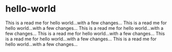 # hello-world

This is a read me for hello world...with a few changes...
This is a read me for hello world...with a few changes...
This is a read me for hello world...with a few changes...
This is a read me for hello world...with a few changes...
This is a read me for hello world...with a few changes...
This is a read me for hello world...with a few changes...
